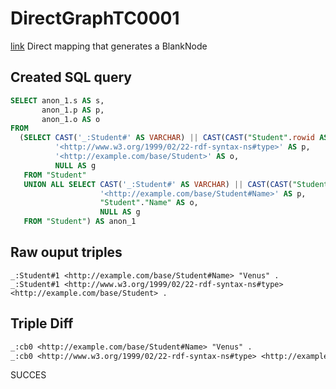 # DirectGraphTC0001
[link](https://www.w3.org/TR/rdb2rdf-test-cases/#DirectGraphTC0001)
Direct mapping that generates a BlankNode

## Created SQL query
```sql
SELECT anon_1.s AS s,
       anon_1.p AS p,
       anon_1.o AS o
FROM
  (SELECT CAST('_:Student#' AS VARCHAR) || CAST(CAST("Student".rowid AS VARCHAR) AS VARCHAR) AS s,
          '<http://www.w3.org/1999/02/22-rdf-syntax-ns#type>' AS p,
          '<http://example.com/base/Student>' AS o,
          NULL AS g
   FROM "Student"
   UNION ALL SELECT CAST('_:Student#' AS VARCHAR) || CAST(CAST("Student".rowid AS VARCHAR) AS VARCHAR) AS s,
                    '<http://example.com/base/Student#Name>' AS p,
                    "Student"."Name" AS o,
                    NULL AS g
   FROM "Student") AS anon_1
```

## Raw ouput triples
```
_:Student#1 <http://example.com/base/Student#Name> "Venus" .
_:Student#1 <http://www.w3.org/1999/02/22-rdf-syntax-ns#type> <http://example.com/base/Student> .
```

## Triple Diff
```diff
_:cb0 <http://example.com/base/Student#Name> "Venus" .
_:cb0 <http://www.w3.org/1999/02/22-rdf-syntax-ns#type> <http://example.com/base/Student> .
```

SUCCES